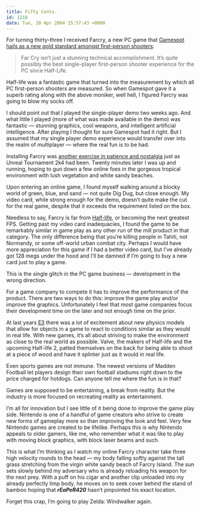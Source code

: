 ```yaml
---
title: Fifty Cents.
id: 1218
date: Tue, 20 Apr 2004 15:57:43 +0000
---
```


For turning thirty-three I received Farcry, a new <span class="caps">PC</span> game that [Gamespot hails as a new gold standard amongst first-person shooters](http://www.gamespot.com/pc/action/farcry/index.html?tag=mp_2to9):

> Far Cry isn’t just a stunning technical accomplishment. It’s quite possibly the best single-player first-person shooter experience for the PC since Half-Life.

Half-life was a fantastic game that turned into the measurement by which all PC first-person shooters are measured. So when Gamespot gave it a superb rating along with the above moniker, well hell, I figured Farcry was going to blow my socks off.  

I should point out that I played the single-player demo two weeks ago. And what little I played (more of what was made available in the demo) was fantastic — stunning graphics, cool weapons, and intelligent artificial intelligence. After playing I thought for sure Gamespot had it right. But I assumed that my single player demo experience would transfer over into the realm of multiplayer — where the real fun is to be had.  

Installing Farcry was [another exercise in patience and nostalgia](http://www.airbag.ca/archives/002776.php) just as Unreal Tournament <span class="caps">2k4</span> had been. Twenty minutes later I was up and running, hoping to gun down a few online foes in the gorgeous tropical environment with lush vegetation and white sandy beaches.  

Upon entering an online game, I found myself walking around a blocky world of green, blue, and sand — not quite Dig Dug, but close enough. My video card, while strong enough for the demo, doesn’t quite make the cut for the real game, despite that it exceeds the requirement listed on the box.  

Needless to say, Farcry is far from [Half-life](http://www.gamespot.com/pc/action/Half-life/index.html), or becoming the next greatest <span class="caps">FPS</span>. Getting past my video card inadequacies, I found the game to be remarkably similar in game play as any other run of the mill product in that category. The only difference being that you’re killing people in Tahiti, not Normandy, or some off-world urban combat city. Perhaps I would have more appreciation for this game if I had a better video card, but I’ve already got 128 megs under the hood and I’ll be damned if I’m going to buy a new card just to play a game.  

This is the single glitch in the <span class="caps">PC</span> game business — development in the wrong direction.  

For a game company to compete it has to improve the performance of the product. There are two ways to do this: improve the game play and/or improve the graphics. Unfortunately I feel that most game companies focus their development time on the later and not enough time on the prior.  

At last years [<span class="caps">E3</span>](http://www.e3expo.com/e3expo/) there was a lot of excitement about new physics models that allow for objects in a game to react to conditions similar as they would in real life. With new games, it’s all about striving to make the environment as close to the real world as possible. Valve, the makers of Half-life and the upcoming Half-life 2, patted themselves on the back for being able to shoot at a piece of wood and have it splinter just as it would in real life.  

Even sports games are not immune. The newest versions of Madden Football let players design their own football stadiums right down to the price charged for hotdogs. Can anyone tell me where the fun is in that?  

Games are supposed to be entertaining, a break from reality. But the industry is more focused on recreating reality as entertainment.  

I’m all for innovation but I see little of it being done to improve the game play side. Nintendo is one of a handful of game creators who strive to create new forms of gameplay more so than improving the look and feel. Very few Nintendo games are created to be lifelike. Perhaps this is why Nintendo appeals to older gamers, like me, who remember what it was like to play with moving block graphics, with block laser beams and such.  

This is what I’m thinking as I watch my online Farcry character take three high velocity rounds to the head — my body falling softly against the tall grass stretching from the virgin white sandy beach of Farcry Island. The sun sets slowly behind my adversary who is already reloading his weapon for the next prey. With a puff on his cigar and another clip unloaded into my already perfectly limp body, he moves on to seek cover behind the stand of bamboo hoping that ***rEaPeR420*** hasn’t pinpointed his exact location.  

Forget this crap, I’m going to play Zelda: Windwalker again.





